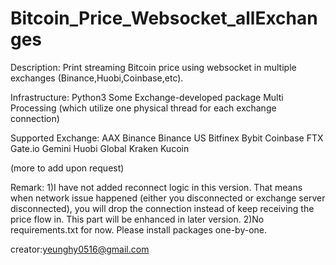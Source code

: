# Bitcoin_Price_Websocket_allExchanges
Description:
Print streaming Bitcoin price using websocket in multiple exchanges (Binance,Huobi,Coinbase,etc). 

Infrastructure:
Python3
Some Exchange-developed package
Multi Processing (which utilize one physical thread for each exchange connection)

Supported Exchange:
AAX
Binance
Binance US
Bitfinex
Bybit
Coinbase
FTX
Gate.io
Gemini
Huobi Global
Kraken
Kucoin

(more to add upon request)

Remark:
1)I have not added reconnect logic in this version. That means when network issue happened (either you disconnected or exchange server disconnected), you will drop the connection instead of keep receiving the price flow in. This part will be enhanced in later version.
2)No requirements.txt for now. Please install packages one-by-one.

creator:yeunghy0516@gmail.com
